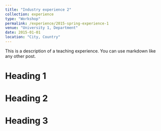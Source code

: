 ```yaml
---
title: "Industry experience 2"
collection: experience
type: "Workshop"
permalink: /experience/2015-spring-experience-1
venue: "University 1, Department"
date: 2015-01-01
location: "City, Country"
---
```


This is a description of a teaching experience. You can use markdown like any other post.

Heading 1
======

Heading 2
======

Heading 3
======

